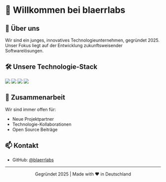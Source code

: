 # 👋 Willkommen bei blaerrlabs

## 🚀 Über uns
Wir sind ein junges, innovatives Technologieunternehmen, gegründet 2025. Unser Fokus liegt auf der Entwicklung zukunftsweisender Softwarelösungen.

## 🛠️ Unsere Technologie-Stack
![](https://img.shields.io/badge/Code-Python-informational?style=flat&logo=python&logoColor=white&color=2bbc8a)
![](https://img.shields.io/badge/Code-JavaScript-informational?style=flat&logo=javascript&logoColor=white&color=2bbc8a)
![](https://img.shields.io/badge/Tools-Docker-informational?style=flat&logo=docker&logoColor=white&color=2bbc8a)
![](https://img.shields.io/badge/Tools-Git-informational?style=flat&logo=git&logoColor=white&color=2bbc8a)

## 🤝 Zusammenarbeit
Wir sind immer offen für:
- Neue Projektpartner
- Technologie-Kollaborationen
- Open Source Beiträge

## 📫 Kontakt
- GitHub: [@blaerrlabs](https://github.com/blaerrlabs)

---
<div align="center">
  <p>Gegründet 2025 | Made with ❤️ in Deutschland</p>
</div>
